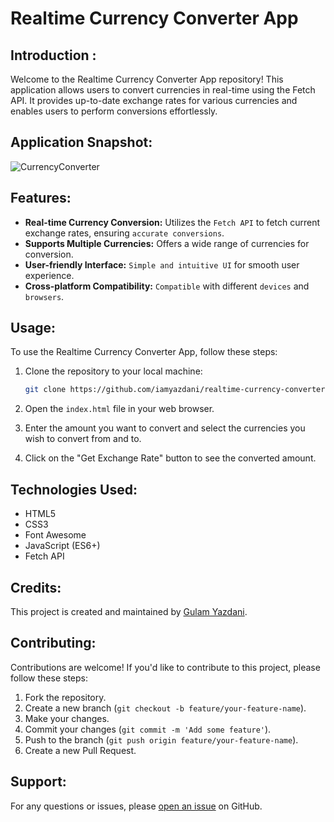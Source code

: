 # Realtime Currency Converter App

## Introduction :
Welcome to the Realtime Currency Converter App repository! This application allows users to convert currencies in real-time using the Fetch API. It provides up-to-date exchange rates for various currencies and enables users to perform conversions effortlessly.

## Application Snapshot:
![CurrencyConverter](https://github.com/iamyazdani/realtime-currency-converter/assets/91947411/8c2d6a8d-170a-47be-9b54-8fa29f3eea76)

## Features:
- **Real-time Currency Conversion:** Utilizes the `Fetch API` to fetch current exchange rates, ensuring `accurate conversions`.
- **Supports Multiple Currencies:** Offers a wide range of currencies for conversion.
- **User-friendly Interface:** `Simple and intuitive UI` for smooth user experience.
- **Cross-platform Compatibility:** `Compatible` with different `devices` and `browsers`.

## Usage:
To use the Realtime Currency Converter App, follow these steps:

1. Clone the repository to your local machine:

    ```bash
    git clone https://github.com/iamyazdani/realtime-currency-converter.git
    ```

2. Open the `index.html` file in your web browser.

3. Enter the amount you want to convert and select the currencies you wish to convert from and to.

4. Click on the "Get Exchange Rate" button to see the converted amount.

## Technologies Used:
- HTML5
- CSS3
- Font Awesome
- JavaScript (ES6+)
- Fetch API

## Credits:
This project is created and maintained by [Gulam Yazdani](https://github.com/iamyazdani).

## Contributing:
Contributions are welcome! If you'd like to contribute to this project, please follow these steps:

1. Fork the repository.
2. Create a new branch (`git checkout -b feature/your-feature-name`).
3. Make your changes.
4. Commit your changes (`git commit -m 'Add some feature'`).
5. Push to the branch (`git push origin feature/your-feature-name`).
6. Create a new Pull Request.

## Support:
For any questions or issues, please [open an issue](https://github.com/your-username/realtime-currency-converter/issues) on GitHub.
